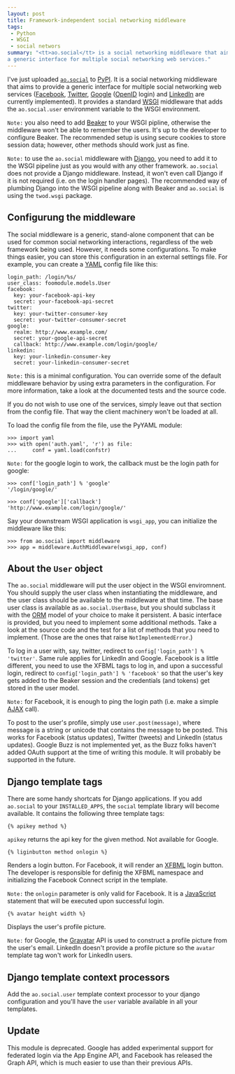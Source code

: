 ```yaml
---
layout: post
title: Framework-independent social networking middleware
tags:
 - Python
 - WSGI
 - social networs
summary: "<tt>ao.social</tt> is a social networking middleware that aims to provide
a generic interface for multiple social networking web services."
---
```


I've just uploaded [``ao.social``](http://pypi.python.org/pypi/ao.social) to
[PyPI](http://pypi.python.org/pypi). It is a social networking middleware that
aims to provide a generic interface for multiple social networking web services
([Facebook](http://www.facebook.com/), [Twitter](http://twitter.com/),
[Google](http://www.google.com/) ([OpenID](http://openid.net/) login) and
[LinkedIn](http://www.linkedin.com/) are currently implemented). It provides a
standard [WSGI](http://wsgi.org) middleware that adds the ``ao.social.user``
environment variable to the WSGI environment.

``Note:`` you also need to add [Beaker](http://pypi.python.org/pypi/Beaker) to
your WSGI pipline, otherwise the middleware won't be able to remember the
users. It's up to the developer to configure Beaker. The recommended setup is
using secure cookies to store session data; however, other methods should work
just as fine.

``Note:`` to use the ``ao.social`` middleware with
[Django](http://www.djangoproject.com/), you need to add it to the WSGI
pipeline just as you would with any other framework. ``ao.social`` does not
provide a Django middleware. Instead, it won't even call Django if it is not
required (i.e. on the login handler pages). The recommended way of plumbing
Django into the WSGI pipeline along with Beaker and ``ao.social`` is using the
``twod.wsgi`` package.

Configurung the middleware
--------------------------

The social middleware is a generic, stand-alone component that can be used for
common social networking interactions, regardless of the web framework being
used. However, it needs some configurations. To make things easier, you can
store this configuration in an external settings file. For example, you can
create a [YAML](http://www.yaml.org/) config file like this:

    login_path: /login/%s/
    user_class: foomodule.models.User
    facebook:
      key: your-facebook-api-key
      secret: your-facebook-api-secret
    twitter:
      key: your-twitter-consumer-key
      secret: your-twitter-consumer-secret
    google:
      realm: http://www.example.com/
      secret: your-google-api-secret
      callback: http://www.example.com/login/google/
    linkedin:
      key: your-linkedin-consumer-key
      secret: your-linkedin-consumer-secret

``Note:`` this is a minimal configuration. You can override some of the default
middleware behavior by using extra parameters in the configuration. For more
information, take a look at the documented tests and the source code.

If you do not wish to use one of the services, simply leave out that section
from the config file. That way the client machinery won't be loaded at all.

To load the config file from the file, use the PyYAML module:

    >>> import yaml
    >>> with open('auth.yaml', 'r') as file:
    ...     conf = yaml.load(confstr)

``Note:`` for the google login to work, the callback must be the login path for
google:

    >>> conf['login_path'] % 'google'
    '/login/google/'

    >>> conf['google']['callback']
    'http://www.example.com/login/google/'

Say your downstream WSGI application is ``wsgi_app``, you can initialize the
middleware like this:

    >>> from ao.social import middleware
    >>> app = middleware.AuthMiddleware(wsgi_app, conf)


About the ``User`` object
-------------------------


The ``ao.social`` middleware will put the user object in the WSGI enviromnent.
You should supply the user class when instantiating the middleware, and the
user class should be available to the middleware at that time. The base user
class is available as ``ao.social.UserBase``, but you should subclass it with
the [ORM](http://en.wikipedia.org/wiki/Object-relational_mapping) model of your
choice to make it persistent. A basic interface is provided, but you need to
implement some additional methods. Take a look at the source code and the test
for a list of methods that you need to implement.  (Those are the ones that
raise ``NotImplementedError``.)

To log in a user with, say, twitter, redirect to ``config['login_path'] %
'twitter'``. Same rule applies for LinkedIn and Google. Facebook is a little
different, you need to use the XFBML tags to log in, and upon a successful
login, redirect to ``config['login_path'] % 'facebook'`` so that the user's key
gets added to the Beaker session and the credentials (and tokens) get stored in
the user model.

``Note:`` for Facebook, it is enough to ping the login path (i.e. make a simple
[AJAX](http://en.wikipedia.org/wiki/Ajax_) call).

To post to the user's profile, simply use ``user.post(message)``, where message
is a string or unicode that contains the message to be posted. This works for
Facebook (status updates), Twitter (tweets) and LinkedIn (status updates).
Google Buzz is not implemented yet, as the Buzz folks haven't added OAuth
support at the time of writing this module. It will probably be supported in
the future.


Django template tags
--------------------

There are some handy shortcats for Django applications. If you add
``ao.social`` to your ``INSTALLED_APPS``, the ``social`` template library will
become available. It contains the following three template tags:

<pre><code>{<!--//-->% apikey method %<!--//-->}</code></pre>

``apikey`` returns the api key for the given method. Not available for Google.

<pre><code>{<!--//-->% liginbutton method onlogin %<!--//-->}</code></pre>

Renders a login button. For Facebook, it will render an
[XFBML](http://wiki.developers.facebook.com/index.php/XFBML) login button. The
developer is responsible for definig the XFBML namespace and initializing the
Facebook Connect script in the template.

``Note:`` the ``onlogin`` parameter is only valid for Facebook. It is a
[JavaScript](http://en.wikipedia.org/wiki/JavaScript) statement that will be
executed upon successful login.

<pre><code>{<!--//-->% avatar height width %<!--//-->}</code></pre>

Displays the user's profile picture.

``Note:`` for Google, the [Gravatar](http://www.gravatar.com/) API is used to
construct a profile picture from the user's email. LinkedIn doesn't provide a
profile picture so the ``avatar`` template tag won't work for LinkedIn users.


Django template context processors
----------------------------------

Add the ``ao.social.user`` template context processor to your django
configuration and you'll have the ``user`` variable available in all your
templates.


Update
------

This module is deprecated. Google has added experimental support for federated
login via the App Engine API, and Facebook has released the Graph API, which is
much easier to use than their previous APIs.
